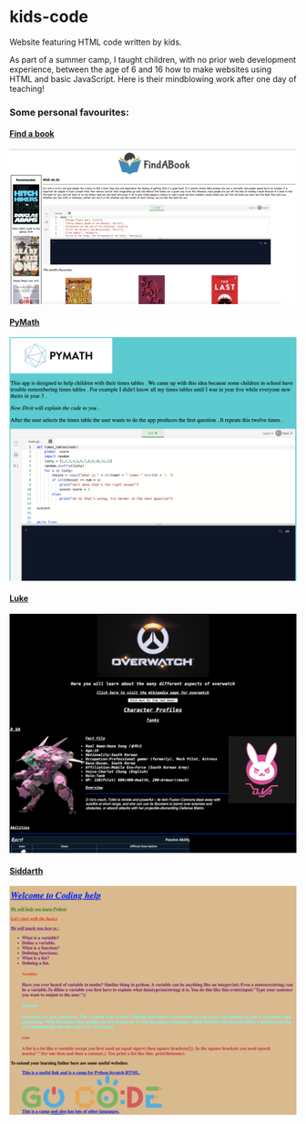 # kids-code

Website featuring HTML code written by kids. 

As part of a summer camp, I taught children, with no prior web development experience, between the age of 6 and 16 how to make websites using HTML and basic JavaScript. Here is their mindblowing work after one day of teaching! 

### Some personal favourites:

#### [Find a book](https://github.soneji.xyz/kids-code/2019_Summer_Harrow_2/FindABook/)
![](screenshots/2.png)

#### [PyMath](https://github.soneji.xyz/kids-code/2019_Summer_Harrow_2/PyMath.html/)
![](screenshots/3.png)

#### [Luke](https://github.soneji.xyz/kids-code/2019_Summer_Harrow_2/luke/)
![](screenshots/4.png)

#### [Siddarth](https://github.soneji.xyz/kids-code/2019_Summer_Harrow_1/siddharth/)
![](screenshots/1.png)
